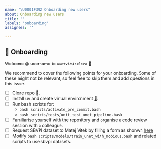 ```yaml
---
name: "\U0001F392 Onboarding new users" 
about: Onboarding new users
title: ''
labels: 'onboarding'
assignees: ''

---
```

	
## :school_satchel: Onboarding
<!--Add a welcome message tagging github username -->
Welcome @ username to `unetvit4sclera` :tada:	 

We recommend to cover the following points for your onboarding. 
Some of these might not be relevant, so feel free to skip them and add questions in this issue.
* [ ] Clone repo [:link:](https://github.com/oocular/unetvit4sclera/tree/main?tab=readme-ov-file#octocat-cloning-repository).
* [ ] Install uv and create virtual environment [:link:](https://github.com/oocular/unetvit4sclera/tree/main/docs).
* [ ] Run bash scripts for:
    * `bash scripts/activate_pre_commit.bash`
    * `bash scripts/tests/unit_test_unet_pipeline.bash`
* [ ] Familiarise yourself with the repository and organise a code review session with a colleague.
* [ ] Request SBVPI dataset to Matej Vitek by filling a form as shonwn [here](https://github.com/oocular/unetvit4sclera/tree/main/data/licence-agreements)
* [ ] Modify `bash scripts/models/train_unet_with_mobious.bash` and related scripts to use sbvpi datasets.